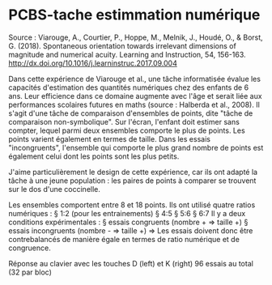 # PCBS-tache estimmation numérique

Source : 
Viarouge, A., Courtier, P., Hoppe, M., Melnik, J., Houdé, O., & Borst, G. (2018). Spontaneous orientation towards irrelevant dimensions of magnitude and numerical acuity. Learning and Instruction, 54, 156-163. http://dx.doi.org/10.1016/j.learninstruc.2017.09.004





Dans cette expérience de Viarouge et al., une tâche informatisée évalue les capacités d'estimation des quantités numériques chez des enfants de 6 ans. Leur efficience dans ce domaine augmente avec l'âge et serait liée aux performances scolaires futures en maths (source : Halberda et al., 2008).
Il s'agit d'une tâche de comparaison d'ensembles de points, dite "tâche de comparaison non-symbolique". Sur l'écran, l'enfant doit estimer sans compter, lequel parmi deux ensembles comporte le plus de points. 
Les points varient également en termes de taille. Dans les essais "incongruents", l'ensemble qui comporte le plus grand nombre de points est également celui dont les points sont les plus petits.

J'aime particulièrement le design de cette expérience, car ils ont adapté la tâche à une jeune population : les paires de points à comparer se trouvent sur le dos d'une coccinelle.  

Les ensembles comportent entre 8 et 18 points.
Ils ont utilisé quatre ratios numériques :
	§ 1:2 (pour les entrainements)
	§ 4:5
	§ 5:6
	§ 6:7
Il y a deux conditions expérimentales :
	§ essais congruents (nombre + => taille +)
	§ essais incongruents (nombre - => taille +)
=> Les essais doivent donc être contrebalancés de manière égale en termes de ratio numérique et de congruence.

Réponse au clavier avec les touches D (left) et K (right)
96 essais au total (32 par bloc) 

 
